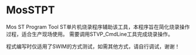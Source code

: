 # MosSTPT
Mos ST Program Tool
ST单片机烧录程序辅助该工具，本程序旨在简化烧录操作过程，适合生产现场使用。
需要调用STVP_CmdLine工具完成烧录操作。

程式编写时仅适用了SWIM的方式测试，如需其他方式，请自行调试，谢谢！
